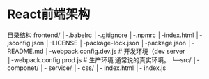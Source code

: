 # React前端架构
目录结构
frontend/
    │-.babelrc
    │-.gitignore
    │-.npmrc
    │-index.html
    │-jsconfig.json
    │-LICENSE
    │-package-lock.json
    │-package.json
    │-README.md
    │-webpack.config.dev.js  # 开发环境（dev server  
    │-webpack.config.prod.js # 生产环境 通常说的真实环境。
    └─src/
        │- componet/
        │- service/
        │- css/
        │- index.html
        │- index.js

